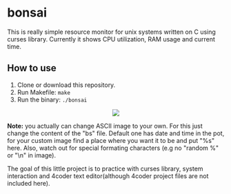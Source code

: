 # bonsai
This is really simple resource monitor for unix systems written on C using curses library.
Currently it shows CPU utilization, RAM usage and current time.
## How to use

1. Clone or download this repository.
2. Run Makefile:
  ```make```  
3. Run the binary: ```./bonsai```  


<p align="center">
  <img src="https://user-images.githubusercontent.com/26604491/102709816-73403180-42b6-11eb-8b2e-963a81a6b651.png" />
</p>

**Note:** you actually can change ASCII image to your own. For this just change the content of the "bs" file. Default one has date and time in the pot, for your custom image find a place where you want it to be and put "%s" here. Also, watch out for special formating characters (e.g no "random %" or "\n" in image). 

The goal of this little project is to practice with curses library, system interaction and 4coder text editor(although 4coder project files are not included here).
